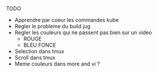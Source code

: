 TODO

+ Apprendre par coeur les commandes kube
+ Regler le probleme du build jug
+ Regler les couleurs qui ne passent pas bien sur un video
  + ROUGE
  + BLEU FONCE
+ Selection dans tmux
+ Scroll dans tmux
+ Meme couleurs dans more and vi ?
